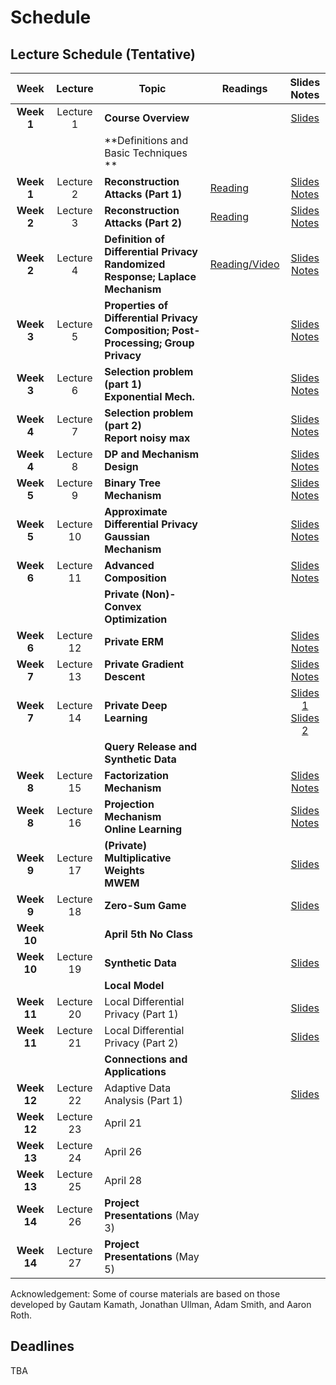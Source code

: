 # Schedule
## Lecture Schedule (Tentative)

Week  |Lecture   |Topic  |Readings  |Slides <br> Notes |
:------:|:-----:|-------------------------|----------|:------:
| **Week 1**  | Lecture 1  | **Course Overview**                                                                         |                                                              | [Slides](../slides/intro.pdf)                                                  |
|             |            | **Definitions and Basic Techniques **                                                       |                                                              |                                                                                |
| **Week 1**  | Lecture 2  | **Reconstruction Attacks (Part 1)**                                                         | [Reading](https://queue.acm.org/detail.cfm?id=3295691)       | [Slides](../slides/lecture2.pdf) <br> [Notes](../notes/reconstruction.pdf)     |
| **Week 2**  | Lecture 3  | **Reconstruction Attacks (Part 2)**                                                         | [Reading](https://differentialprivacy.org/diffix-attack/)    | [Slides](../slides/lecture3.pdf) <br> [Notes](../notes/reconstruction.pdf)     |
| **Week 2**  | Lecture 4  | **Definition of Differential Privacy** <br> **Randomized Response; Laplace Mechanism**      | [Reading/Video](https://www.youtube.com/watch?v=FE9ko2wtyeQ) | [Slides](../slides/lecture4.pdf) <br> [Notes](../notes/lecture4.pdf)           |
| **Week 3**  | Lecture 5  | **Properties of Differential Privacy** <br> **Composition; Post-Processing; Group Privacy** |                                                              | [Slides](../slides/lecture5.pdf) <br> [Notes](../notes/lecture5.pdf)           |
| **Week 3**  | Lecture 6  | **Selection problem (part 1) <br> Exponential Mech.**                                       |                                                              | [Slides](../slides/lecture6.pdf) <br> [Notes](../notes/lecture6.pdf)           |
| **Week 4**  | Lecture 7  | **Selection problem (part 2) <br> Report noisy max**                                        |                                                              | [Slides](../slides/lecture7.pdf) <br> [Notes](../notes/lecture7.pdf)           |
| **Week 4**  | Lecture 8  | **DP and Mechanism Design**                                                                 |                                                              | [Slides](../slides/lecture8.pdf) <br> [Notes](../notes/lecture8.pdf)           |
| **Week 5**  | Lecture 9  | **Binary Tree Mechanism**                                                                   |                                                              | [Slides](../slides/lecture9.pdf) <br> [Notes](../notes/lecture9.pdf)           |
| **Week 5**  | Lecture 10 | **Approximate Differential Privacy** <br> **Gaussian Mechanism**                            |                                                              | [Slides](../slides/lecture10.pdf) <br> [Notes](../notes/lecture10.pdf)         |
| **Week 6**  | Lecture 11 | **Advanced Composition**                                                                    |                                                              | [Slides](../slides/lecture11.pdf) <br> [Notes](../notes/lecture11.pdf)         |
|             |            | **Private (Non)-Convex Optimization**                                                       |                                                              |                                                                                |
| **Week 6**  | Lecture 12 | **Private ERM**                                                                             |                                                              | [Slides](../slides/lecture12.pdf) <br> [Notes](../notes/lecture12.pdf)         |
| **Week 7**  | Lecture 13 | **Private Gradient Descent**                                                                |                                                              | [Slides](../slides/lecture13.pdf) <br> [Notes](../notes/lecture13.pdf)         |
| **Week 7**  | Lecture 14 | **Private Deep Learning**                                                                   |                                                              | [Slides 1](../slides/lecture14.pdf)  <br> [Slides 2](../slides/lecture14b.pdf) |
|             |            | **Query Release and Synthetic Data**                                                        |                                                              |                                                                                |
| **Week 8**  | Lecture 15 | **Factorization Mechanism**                                                                 |                                                              | [Slides](../slides/lecture15.pdf) <br> [Notes](../notes/lecture15.pdf)         |
| **Week 8**  | Lecture 16 | **Projection Mechanism** <br> **Online Learning**                                           |                                                              | [Slides](../slides/lecture16.pdf) <br> [Notes](../notes/lecture15.pdf)         |
| **Week 9**  | Lecture 17 | **(Private) Multiplicative Weights** <br> **MWEM**                                          |                                                              | [Slides](../slides/lecture17.pdf)                                              |
| **Week 9**  | Lecture 18 | **Zero-Sum Game**                                                                           |                                                              | [Slides](../slides/lecture18.pdf)                                              |
| **Week 10** |            | **April 5th No Class**                                                                      |                                                              |                                                                                |
| **Week 10** | Lecture 19 | **Synthetic Data**                                                                          |                                                              | [Slides](../slides/lecture19.pdf)                                              |
|             |            | **Local Model**                                                                             |                                                              |                                                                                |
| **Week 11** | Lecture 20 | Local Differential Privacy   (Part 1)                                                       |                                                              | [Slides](../slides/lecture20.pdf)                                              |
| **Week 11** | Lecture 21 | Local Differential Privacy   (Part 2)                                                       |                                                              | [Slides](../slides/lecture21.pdf)                                              |
|             |            | **Connections and Applications**                                                            |                                                              |                                                                                |
| **Week 12** | Lecture 22 | Adaptive Data Analysis (Part 1)                                                             |                                                              | [Slides](../slides/lecture22.pdf)                                              |
| **Week 12** | Lecture 23 | April 21                                                                                    |                                                              |                                                                                |
| **Week 13** | Lecture 24 | April 26                                                                                    |                                                              |                                                                                |
| **Week 13** | Lecture 25 | April 28                                                                                    |                                                              |                                                                                |
| **Week 14** | Lecture 26 | **Project Presentations** (May 3)                                                           |                                                              |                                                                                |
| **Week 14** | Lecture 27 | **Project Presentations** (May 5)                                                           |                                                              |                                                                                |

Acknowledgement: Some of course materials are based on those developed
by Gautam Kamath, Jonathan Ullman, Adam Smith, and Aaron Roth.

## Deadlines
TBA
